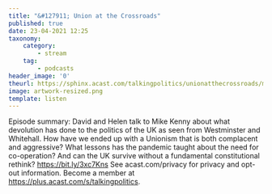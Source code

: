 ```yaml
---
title: "&#127911; Union at the Crossroads"
published: true
date: 23-04-2021 12:25
taxonomy:
    category:
        - stream
    tag:
        - podcasts
header_image: '0'
theurl: https://sphinx.acast.com/talkingpolitics/unionatthecrossroads/media.mp3?tk=eyJ0ayI6ImRlZmF1bHQiLCJhZHMiOnRydWUsInNwb25zIjp0cnVlLCJpbiI6Imh0dHBzOi8vYXRlYW0tcGVnYXN1cy1hc3NldHMtYnVja2V0LXByb2QuczMuZXUtd2VzdC0xLmFtYXpvbmF3cy5jb20vOWEwM2ZlOWUtMWZmMC00ZGNjLWIzZjYtNTBiZDFmMDE2ZWE0L2F1ZGlvL3B1YmxpY2ludHJvLWttM212MTR1LWZpbmFsX3RwX25ld19tZXNzYWdlX2Zvcl9taXhpbmcubXAzIiwic3RhdHVzIjoicHVibGljIn0=&sig=8BurLo_Jhm4dvzEPaO8SVwGOiq3aj4pUQJYnU_1C7nQ
image: artwork-resized.png
template: listen
--- 
```

Episode summary: David and Helen talk to Mike Kenny about what devolution has done to the politics of the UK as seen from Westminster and Whitehall. How have we ended up with a Unionism that is both complacent and aggressive? What lessons has the pandemic taught about the need for co-operation? And can the UK survive without a fundamental constitutional rethink? https://bit.ly/3xc7Kns See acast.com/privacy for privacy and opt-out information. Become a member at https://plus.acast.com/s/talkingpolitics.
